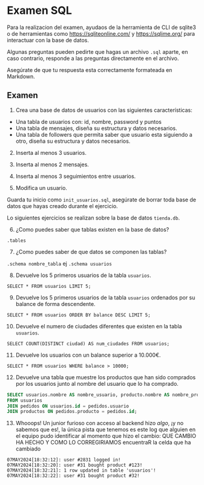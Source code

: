 # Examen SQL

Para la realizacion del examen, ayudaos de la herramienta de CLI de sqlite3 o de herramientas como https://sqliteonline.com/ y https://sqlime.org/ para interactuar con la base de datos.

Algunas preguntas pueden pedirte que hagas un archivo `.sql` aparte, en caso contrario, responde a las preguntas directamente en el archivo.

Asegúrate de que tu respuesta esta correctamente formateada en Markdown.

## Examen

1. Crea una base de datos de usuarios con las siguientes características:
  - Una tabla de usuarios con: id, nombre, password y puntos
  - Una tabla de mensajes, diseña su estructura y datos necesarios.
  - Una tabla de followers que permita saber que usuario esta siguiendo a otro, diseña su estructura y datos necesarios.

2. Inserta al menos 3 usuarios.

3. Inserta al menos 2 mensajes.

4. Inserta al menos 3 seguimientos entre usuarios.

5. Modifica un usuario.

Guarda tu inicio como `init_usuarios.sql`, asegúrate de borrar toda base de datos que hayas creado durante el ejercicio.

Lo siguientes ejercicios se realizan sobre la base de datos `tienda.db`.

6. ¿Como puedes saber que tablas existen en la base de datos?

`.tables`

7. ¿Como puedes saber de que datos se componen las tablas?

`.schema nombre_tabla`  ej `.schema usuarios`

8. Devuelve los 5 primeros usuarios de la tabla `usuarios`.

`SELECT * FROM usuarios LIMIT 5;`

9. Devuelve los 5 primeros usuarios de la tabla `usuarios` ordenados por su balance de forma descendente.

`SELECT * FROM usuarios ORDER BY balance DESC LIMIT 5;`

10. Devuelve el numero de ciudades diferentes que existen en la tabla `usuarios`.

`SELECT COUNT(DISTINCT ciudad) AS num_ciudades FROM usuarios;`

11. Devuelve los usuarios con un balance superior a 10.000€.

`SELECT * FROM usuarios WHERE balance > 10000;`

12. Devuelve una tabla que muestre los productos que han sido comprados por los usuarios junto al nombre del usuario que lo ha comprado.
```sql
SELECT usuarios.nombre AS nombre_usuario, producto.nombre AS nombre_producto
FROM usuarios
JOIN pedidos ON usuarios.id = pedidos.usuario
JOIN productos ON pedidos.producto = pedidos.id;
```


13. Whooops! Un junior furioso con acceso al backend hizo *algo*, ¡y no sabemos que es!, la única pista que tenemos es este log que alguien en el equipo pudo identificar al momento que hizo el cambio:
QUE CAMBIO HA HECHO Y COMO LO CORREGIRIAMOS encuentraR la celda que ha cambiado
~~~plain
07MAY2024[18:32:12]: user #2831 logged in!
07MAY2024[18:32:20]: user #31 bought product #123!
07MAY2024[18:32:21]: 1 row updated in table 'usuarios'!
07MAY2024[18:32:22]: user #31 bought product #32!
~~~
